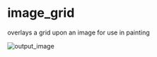 # image_grid
overlays a grid upon an image for use in painting

![output_image](https://github.com/user-attachments/assets/31b5704f-c33b-4972-9070-92ee21dc4a48)

